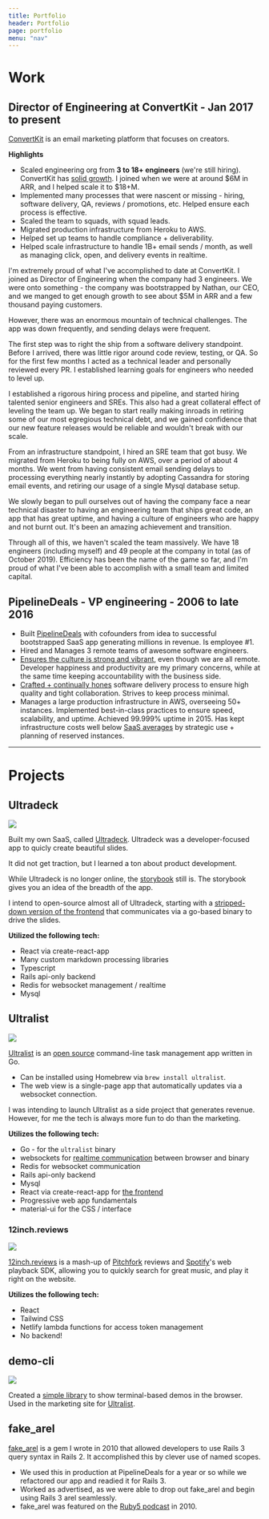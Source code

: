 ```yaml
---
title: Portfolio
header: Portfolio
page: portfolio
menu: "nav"
---
```


# Work

## Director of Engineering at ConvertKit - Jan 2017 to present

[ConvertKit][ck] is an email marketing platform that focuses on creators.

**Highlights**

* Scaled engineering org from **3 to 18+ engineers** (we're still hiring).  ConvertKit has [solid growth](https://convertkit.baremetrics.com/).  I joined when we were at around $6M in ARR, and I helped scale it to $18+M.
* Implemented many processes that were nascent or missing - hiring, software delivery, QA, reviews / promotions, etc. Helped ensure each process is effective.
* Scaled the team to squads, with squad leads.
* Migrated production infrastructure from Heroku to AWS.
* Helped set up teams to handle compliance + deliverability.
* Helped scale infrastructure to handle 1B+ email sends / month, as well as managing click, open, and delivery events in realtime.

I'm extremely proud of what I've accomplished to date at ConvertKit.  I joined as Director of Engineering when the company had 3 engineers.  We were onto something - the company was bootstrapped by Nathan, our CEO, and we manged to get enough growth to see about $5M in ARR and a few thousand paying customers.

However, there was an enormous mountain of technical challenges.  The app was down frequently, and sending delays were frequent.  

The first step was to right the ship from a software delivery standpoint.  Before I arrived, there was little rigor around code review, testing, or QA.   So for the first few months I acted as a technical leader and personally reviewed every PR.  I established learning goals for engineers who needed to level up. 

I established a rigorous hiring process and pipeline, and started hiring talented senior engineers and SREs.  This also had a great collateral effect of leveling the team up.  We began to start really making inroads in retiring some of our most egregious technical debt, and we gained confidence that our new feature releases would be reliable and wouldn't break with our scale.

From an infrastructure standpoint, I hired an SRE team that got busy.  We migrated from Heroku to being fully on AWS, over a period of about 4 months.  We went from having consistent email sending delays to processing everything nearly instantly by adopting Cassandra for storing email events, and retiring our usage of a single Mysql database setup.

We slowly began to pull ourselves out of having the company face a near technical disaster to having an engineering team that ships great code, an app that has great uptime, and having a culture of engineers who are happy and not burnt out.  It's been an amazing achievement and transition.

Through all of this, we haven't scaled the team massively.  We have 18 engineers (including myself) and 49 people at the company in total (as of October 2019).  Efficiency has been the name of the game so far, and I'm proud of what I've been able to accomplish with a small team and limited capital.

## PipelineDeals - VP engineering - 2006 to late 2016

* Built [PipelineDeals][pld] with cofounders from idea to successful bootstrapped SaaS app generating millions in revenue.  Is employee #1.
* Hired and Manages 3 remote teams of awesome software engineers.
* [Ensures the culture is strong and vibrant](https://medium.com/@gammons/4-awesome-ways-to-level-up-your-dev-team-32ab43f90678#.z6bh97clv), even though we are all remote.  Developer happiness and productivity are my primary concerns, while at the same time keeping accountability with the business side.
* [Crafted + continually hones][scrum] software delivery process to ensure high quality and tight collaboration.  Strives to keep process minimal.
* Manages a large production infrastructure in AWS, overseeing 50+ instances.  Implemented best-in-class practices to ensure speed, scalability, and uptime.   Achieved 99.999% uptime in 2015.  Has kept infrastructure costs well below [SaaS averages][saas] by strategic use + planning of reserved instances.

---

# Projects


## Ultradeck

![](images/ultradeck.png)

Built my own SaaS, called [Ultradeck](https://ultradeck.co).  Ultradeck was a developer-focused app to quicly create beautiful slides.

It did not get traction, but I learned a ton about product development.

While Ultradeck is no longer online, the [storybook](https://stories.ultradeck.co) still is.  The storybook gives you an idea of the breadth of the app.

I intend to open-source almost all of Ultradeck, starting with a [stripped-down version of the frontend](https://github.com/gammons/ultradeck-frontend) that communicates via a go-based binary to drive the slides.

**Utilized the following tech:**

* React via create-react-app
* Many custom markdown processing libraries
* Typescript
* Rails api-only backend
* Redis for websocket management / realtime
* Mysql

## Ultralist

![](images/ultralist.png)

[Ultralist][ultralist] is an [open source](https://github.com/ultralist) command-line task management app written in Go.

* Can be installed using Homebrew via `brew install ultralist`.
* The web view is a single-page app that automatically updates via a websocket connection.

I was intending to launch Ultralist as a side project that generates revenue. However, for me the tech is always more fun to do than the marketing.

**Utilizes the following tech:**

* Go - for the `ultralist` binary
* websockets for [realtime communication](https://github.com/ultralist/ultralist-websockets) between browser and binary
* Redis for websocket communication
* Rails api-only backend
* Mysql
* React via create-react-app for [the frontend](https://github.com/ultralist/ultralist-frontend)
* Progressive web app fundamentals
* material-ui for the CSS / interface

### 12inch.reviews

![](images/12inch.png)

[12inch.reviews](https://12inch.reviews) is a mash-up of [Pitchfork](https://pitchfork.com) reviews and [Spotify](https://spotify.com)'s web playback SDK, allowing you to quickly search for great music, and play it right on the website.

**Utilizes the following tech:**

* React
* Tailwind CSS
* Netlify lambda functions for access token management
* No backend!

## demo-cli

![](images/demo-cli.png)

Created a [simple library](https://demo-cli.dev) to show terminal-based demos in the browser.  Used in the marketing site for [Ultralist](https://ultralist.io).

## fake_arel

[fake_arel][fa] is a gem I wrote in 2010 that allowed developers to use Rails 3 query syntax in Rails 2.  It accomplished this by clever use of named scopes.

* We used this in production at PipelineDeals for a year or so while we refactored our app and readied it for Rails 3.
* Worked as advertised, as we were able to drop out fake_arel and begin using Rails 3 arel seamlessly.
* fake_arel was featured on the [Ruby5 podcast][r5] in 2010.

[ck]: https://convertkit.com
[pld]: https://www.pipelinedeals.com
[ultralist]: https://ultralist.io
[saas]: http://www.forentrepreneurs.com/2015-saas-survey-part-2
[scrum]: https://medium.com/cto-school/ditching-scrum-for-kanban-the-best-decision-we-ve-made-as-a-team-cd1167014a6f#.u93fsg4qx
[fa]: https://github.com/gammons/fake_arel
[r5]: https://ruby5.codeschool.com/episodes/99-episode-97-july-27-2010
